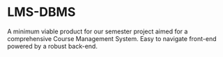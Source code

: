# LMS-DBMS

A minimum viable product for our semester project aimed for a comprehensive Course Management System. Easy to navigate front-end powered by a robust back-end.
